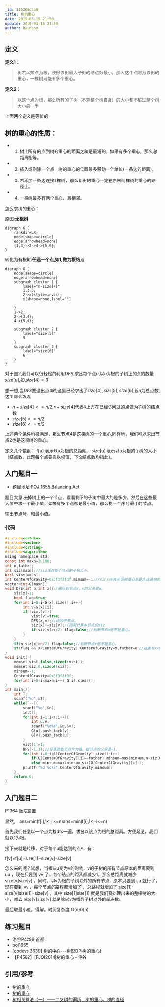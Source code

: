 ```yaml
---
_id: 115260c5a0
title: 树的重心
date: 2019-03-15 21:50
update: 2019-03-15 21:50
author: Rainboy
---
```



## 定义

**定义1：**

> 树若以某点为根，使得该树最大子树的结点数最小，那么这个点则为该树的重心，一棵树可能有多个重心。

**定义2：**

> 以这个点为根，那么所有的子树（不算整个树自身）的大小都不超过整个树大小的一半

上面两个定义是等价的

## 树的重心的性质：

 - 1. 树上所有的点到树的重心的距离之和是最短的，如果有多个重心，那么总距离相等。
 - 2. 插入或删除一个点，树的重心的位置最多移动一个单位(一条边的距离)。
 - 3. 若添加一条边连接2棵树，那么新树的重心一定在原来两棵树的重心的路径上。
 - 4. 一棵树最多有两个重心，且相邻。


怎么求树的重心：

原图:**无根树**
```viz-dot
digraph G {
    rankdir=LR;
    node[shape=circle]
    edge[arrowhead=none]
    {1,3}->2->4->{5,6};
}
```

转化为有根树:**任选一个点,如$1$,做为根结点**
```viz-dot
digraph G {
    node[shape=circle]
    edge[arrowhead=none]
    subgraph cluster_1 {
        label="n-size[4]"
        1,2,3;
        2->x[style=invis];
        x[shape=none,label=""]

    }
    1->2;
    2->{3,4};
    4->{5,6};

    subgraph cluster_2 {
        label="size[5]"
        5
    }
    subgraph cluster_3 {
        label="size[6]"
        6
    }
}
```

对于图$2$,我们可以很轻松的利用$DFS$,求出每个点$u$,以$u$为根的子树上的点的数量$size[u]$,如,$size[4]=3$

想一想$,$当$DFS$要退出点$4$时$,$这里已经求出了$size[4],size[5],size[6]$,设$n$为总点数,这里你会发现

 - $n-size[4] <= n/2$,$n-size[4]$代表$4$上方在已经访问过的点做为子树的结点数
 - $size[5] <= n/2$
 - $size[6] <= n/2$

上述两个条件均被满足，那么节点$4$是这棵树的一个重心,同样地，我们可以求出节点$2$也是这棵树的重心。



定义几个数组： f[u] 表示以u为根的总距离， size[u] 表示以u为根的子树的大小（结点数，此题每个点要乘以权值，下文结点数均指此）。


## 入门题目一

 - 题目地址:[POJ 1655 Balancing Act](https://vjudge.net/problem/POJ-1655)

题目大意:去掉树上的一个节点，看看剩下的子树中最大的是多少，然后在这些最大值中求一个最小值，如果有多个点都是最小值，那么找一个序号最小的节点。

输出节点号，和最小值。

### 代码
<!-- template start -->
```c
#include<cstdio>
#include<vector>
#include<cstring>
#include<algorithm>
using namespace std;
const int maxn=20100;
int n,father;
int siz[maxn];//siz保存每个节点的子树大小。
bool vist[maxn];
int CenterOfGravity=0x3f3f3f3f,minsum=-1;//minsum表示切掉重心后最大连通块的大小。
vector<int>G[maxn];
void DFS(int u,int x){//遍历到节点x，x的父亲是u。
	siz[x]=1;
	bool flag=true;
	for(int i=0;i<G[x].size();i++){
		int v=G[x][i];
		if(!vist[v]){
			vist[v]=true;
			DFS(x,v);//访问子节点。
			siz[x]+=siz[v];//回溯计算本节点的siz
			if(siz[v]>n/2) flag=false;//判断节点x是不是重心。
		}
	}
	if(n-siz[x]>n/2) flag=false;//判断节点x是不是重心。
	if(flag && x<CenterOfGravity) CenterOfGravity=x,father=u;//这里写x<CenterOfGravity是因为本题中要求节点编号最小的重心。
}
void init(){
	memset(vist,false,sizeof(vist));
	memset(siz,0,sizeof(siz));
	minsum=-1;
	CenterOfGravity=0x3f3f3f3f;
	for(int i=0;i<maxn;i++) G[i].clear();
}
int main(){
	int T;
	scanf("%d",&T);
	while(T--){
		scanf("%d",&n);
		init();
		for(int i=1;i<n;i++){
			int u,v;
			scanf("%d%d",&u,&v);
			G[u].push_back(v);
			G[v].push_back(u);
		}
		vist[1]=1;
		DFS(-1,1);//任意选取节点作为根，根节点的父亲是-1。
		for(int i=0;i<G[CenterOfGravity].size();i++)
			if(G[CenterOfGravity][i]==father) minsum=max(minsum,n-siz[CenterOfGravity]);
			else minsum=max(minsum,siz[G[CenterOfGravity][i]]);
		printf("%d %d\n",CenterOfGravity,minsum);
	}
	return 0;
}
```
<!-- template end -->

## 入门题目二


P1364 医院设置

显然， ans=min(f[i],1<=i<=n)ans=min(f[i],1<=i<=n)

首先我们任意以一个点为根dfs一遍，求出以该点为根的总距离。方便起见，我们就以1为根。

接下来就是转移，对于每个u能达到的点v，有：

f[v]=f[u]+size[1]−size[v]−size[v]

怎么来的呢？试想，当根从u变为v的时候，v的子树的所有节点原本的距离要到 uu ，现在只要到 vv 了，每个结点的距离都减少1，那么总距离就减少 size[v]size[v] ，同时，以v为根的子树以外的所有节点，原本只要到 uu 就行了，现在要到 vv ，每个节点的路程都增加了1，总路程就增加了 size[1]-size[v]size[1]−size[v] ，其中 size[1]size[1] 就是我们预处理出来的整棵树的大小，减去 size[v]size[v] 就是除以v为根的子树以外的结点数。

最后取最小值，得解。时间复杂度 O(n)O(n)

## 练习题目

- 洛谷P4299 首都
- poj1655
- [codevs 3639] 树的中心---树形DP(树的重心)
- 【P4582】[FJOI2014]树的重心 - 洛谷


## 引用/参考

 - [树的重心](https://www.cnblogs.com/qlky/p/5781081.html)
 - [树的重心](https://segmentfault.com/a/1190000013347800)
 - [树相关算法（一）——二叉树的遍历、树的重心、树的直径](https://blog.csdn.net/zhanxufeng/article/details/80715185)
